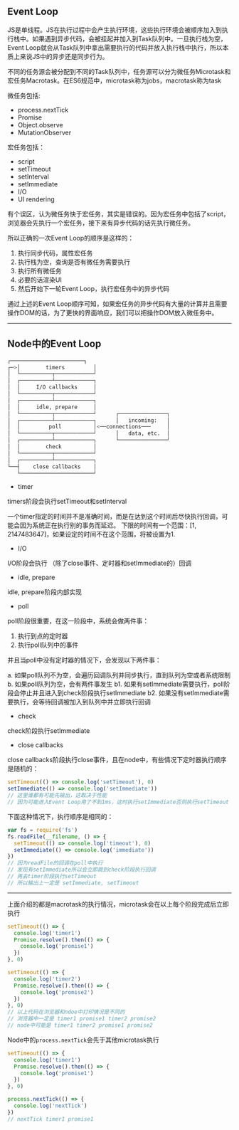 ## Event Loop

JS是单线程。JS在执行过程中会产生执行环境，这些执行环境会被顺序加入到执行栈中。如果遇到异步代码，会被挂起并加入到Task队列中。一旦执行栈为空，Event Loop就会从Task队列中拿出需要执行的代码并放入执行栈中执行，所以本质上来说JS中的异步还是同步行为。

不同的任务源会被分配到不同的Task队列中，任务源可以分为微任务Microtask和宏任务Macrotask。在ES6规范中，microtask称为jobs，macrotask称为task

微任务包括:

* process.nextTick
* Promise
* Object.observe
* MutationObserver

宏任务包括：

* script
* setTimeout
* setInterval
* setImmediate
* I/O
* UI rendering

有个误区，认为微任务快于宏任务，其实是错误的。因为宏任务中包括了script，浏览器会先执行一个宏任务，接下来有异步代码的话先执行微任务。

所以正确的一次Event Loop的顺序是这样的：

1. 执行同步代码，属性宏任务
2. 执行栈为空，查询是否有微任务需要执行
3. 执行所有微任务
4. 必要的话渲染UI
5. 然后开始下一轮Event Loop，执行宏任务中的异步代码

通过上述的Event Loop顺序可知，如果宏任务的异步代码有大量的计算并且需要操作DOM的话，为了更快的界面响应，我们可以把操作DOM放入微任务中。

---

## Node中的Event Loop

```bash
┌───────────────────────┐
┌─>│        timers         │
│  └──────────┬────────────┘
│  ┌──────────┴────────────┐
│  │     I/O callbacks     │
│  └──────────┬────────────┘
│  ┌──────────┴────────────┐
│  │     idle, prepare     │
│  └──────────┬────────────┘      ┌───────────────┐
│  ┌──────────┴────────────┐      │   incoming:   │
│  │         poll          │<──connections───     │
│  └──────────┬────────────┘      │   data, etc.  │
│  ┌──────────┴────────────┐      └───────────────┘
│  │        check          │
│  └──────────┬────────────┘
│  ┌──────────┴────────────┐
└──┤    close callbacks    │
   └───────────────────────┘
```

* timer

timers阶段会执行setTimeout和setInterval

一个timer指定的时间并不是准确时间，而是在达到这个时间后尽快执行回调，可能会因为系统正在执行别的事务而延迟。 下限的时间有一个范围：[1, 2147483647]，如果设定的时间不在这个范围，将被设置为1.

* I/O

I/O阶段会执行 （除了close事件、定时器和setImmediate的）回调

* idle, prepare

idle, prepare阶段内部实现

* poll

poll阶段很重要，在这一阶段中，系统会做两件事：

1. 执行到点的定时器
2. 执行poll队列中的事件

并且当poll中没有定时器的情况下，会发现以下两件事：

a. 如果poll队列不为空，会遍历回调队列并同步执行，直到队列为空或者系统限制
b. 如果poll队列为空，会有两件事发生
  b1. 如果有setImmediate需要执行，poll阶段会停止并且进入到check阶段执行setImmediate
  b2. 如果没有setImmediate需要执行，会等待回调被加入到队列中并立即执行回调

* check

check阶段执行setImmediate

* close callbacks

close callbacks阶段执行close事件，且在node中，有些情况下定时器执行顺序是随机的：

```js
setTimeout(() => console.log('setTimeout'), 0)
setImmediate(() => console.log('setImmediate'))
// 这里谁都有可能先输出，这取决于性能
// 因为可能进入Event Loop用了不到1ms，这时执行setImmediate否则执行setTimeout
```

下面这种情况下，执行顺序是相同的：

```js
var fs = require('fs')
fs.readFile(__filename, () => {
  setTimeout(() => console.log('timeout'), 0)
  setImmediate(() => console.log('immediate'))
})
// 因为readFile的回调在poll中执行
// 发现有setImmediate所以会立即跳到check阶段执行回调
// 再去timer阶段执行setTimeout
// 所以输出上一定是 setImmediate, setTimeout
```

---

上面介绍的都是macrotask的执行情况，microtask会在以上每个阶段完成后立即执行

```js
setTimeout(() => {
  console.log('timer1')
  Promise.resolve().then(() => {
    console.log('promise1')
  })
}, 0)

setTimeout(() => {
  console.log('timer2')
  Promise.resolve().then(() => {
    console.log('promise2')
  })
}, 0)
// 以上代码在浏览器和ndoe中打印情况是不同的
// 浏览器中一定是 timer1 promise1 timer2 promise2
// node中可能是 timer1 timer2 promise1 promise2
```

Node中的`process.nextTick`会先于其他microtask执行

```js
setTimeout(() => {
  console.log('timer1')
  Promise.resolve().then(() => {
    console.log('promise1')
  })
}, 0)

process.nextTick(() => {
  console.log('nextTick')
})
// nextTick timer1 promise1
```
